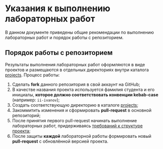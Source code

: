 # Указания к выполнению лабораторных работ

В данном документе приведены общие рекомендации по выполнению лабораторных работ и порядок работы с репозиторием.

## Порядок работы с репозиторием

Результаты выполнения лабораторных работ оформляются в виде проектов и размещаются в отдельных директориях внутри каталога [projects](/projects). Процесс работы:

1. Сделать **fork** данного репозитория в свой аккаунт на GitHub;
2. В качестве названия проекта используется фамилия студента и его инициалы, **которое должно соответствовать конвенции kebab-case** (например: `ii-ivanov`);
3. Создать соответствующую директорию в каталоге [projects](/projects);
4. Закоммитить изменения и сформировать **pull-request** в основной репозиторий;
5. После принятия первого pull-request начинать выполнение лабораторных работ, придерживаясь [требований к структуре проекта](/projects/README.md);
6. После защиты **каждой** лабораторной работы формировать новый **pull-request** с обновлённой версией проекта.